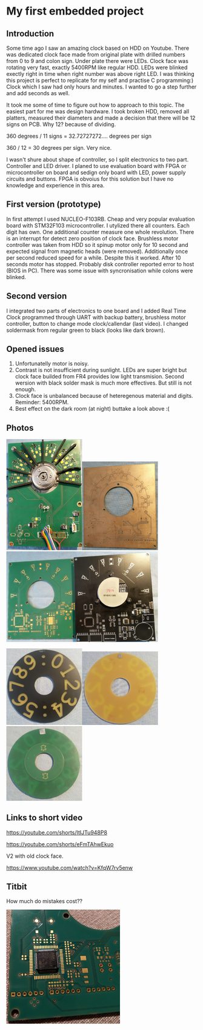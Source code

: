 # My first embedded project #
## Introduction ##
Some time ago I saw an amazing clock based on HDD on Youtube. There was dedicated clock face made from original plate with drilled numbers
from 0 to 9 and colon sign. Under plate there were LEDs. Clock face was rotating very fast, exactly 5400RPM like regular HDD. LEDs were blinked
exectly right in time when right number was above right LED. I was thinking this project is perfect to replicate for my self and practise C programming:)
Clock which I saw had only hours and minutes. I wanted to go a step further and add seconds as well.

It took me some of time to figure out how to approach to this topic.
The easiest part for me was design hardware. I took broken HDD, removed all platters, measured their diameters and made a decision that there will be 
12 signs on PCB.
Why 12? because of dividing. 

360 degrees / 11 signs = 32.72727272.... degrees per sign

360 / 12 = 30 degrees per sign. Very nice.

I wasn't shure about shape of controller, so I split electronics to two part. Controller and LED driver. I planed to use evaluation board 
with FPGA or microcontroller on board and sedign only board with LED, power supply circuits and buttons. 
FPGA is obvoius for this solution but I have no knowledge and experience in this area.
## First version (prototype) ##
In first attempt I used NUCLEO-F103RB. Cheap and very popular evaluation board with STM32F103 microcontroller. I utylized there all counters. 
Each digit has own. One additional counter measure one whole revolution. 
There is an interrupt for detect zero position of clock face.
Brushless motor controller was taken from HDD so it spinup motor only for 10 second and expected signal from magnetic heads (were removed). Additionally once per second reduced speed for a while.
Despite this it worked. After 10 seconds motor has stopped. Probably disk controller reported error to host (BIOS in PC).
There was some issue with syncronisation while colons were blinked.
## Second version ##
I integrated two parts of electronics to one board and I added Real Time Clock programmed through UART with backup battery, brushless motor controller,
button to change mode clock/callendar (last video). I changed soldermask from regular green to black (looks like dark brown).
## Opened issues ##
1. Unfortunatelly motor is noisy.
2. Contrast is not insufficient during sunlight. LEDs are super bright but clock face builded from FR4 provides low light transmision. Second wersion with black solder mask is much more effectives. But still is not enough.
3. Clock face is unbalanced because of heteregenous material and digits. Reminder: 5400RPM.
4. Best effect on the dark room (at night) buttake a look above :(

## Photos ##
<img src="https://github.com/pawsko/HDD_clock/blob/master/Media/v1_proto.jpg" width="200"><img src="https://github.com/pawsko/HDD_clock/blob/master/Media/v1.9.jpg" width="200"><img src="https://github.com/pawsko/HDD_clock/blob/master/Media/v2%20i%20v3.jpg" width="400">

<img src="https://github.com/pawsko/HDD_clock/blob/master/Media/Clock_face_top.jpg" width="200"><img src="https://github.com/pawsko/HDD_clock/blob/master/Media/Clock_face_bottom.jpg" width="200"><img src="https://github.com/pawsko/HDD_clock/blob/master/Media/Clock_face_bottom_proto.jpg" width="200">

## Links to short video ##
https://youtube.com/shorts/ItIJTu948P8

https://youtube.com/shorts/eFmTAhwEkuo

V2 with old clock face. 

https://www.youtube.com/watch?v=KfqW7rv5enw

## Titbit ##
How much do mistakes cost??

<img src="https://github.com/pawsko/HDD_clock/blob/master/Media/mistake.jpg" width="300">

